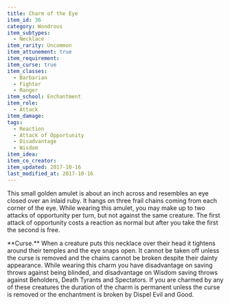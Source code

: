 ```yaml
---
title: Charm of the Eye
item_id: 36
category: Wondrous
item_subtypes:
  - Necklace
item_rarity: Uncommon
item_attunement: true
item_requirement:
item_curse: true
item_classes:
  - Barbarian
  - Fighter
  - Ranger
item_school: Enchantment
item_role:
  - Attack
item_damage:
tags:
  - Reaction
  - Attack of Opportunity
  - Disadvantage
  - Wisdom
item_idea:
item_co_creator:
item_updated: 2017-10-16
last_modified_at: 2017-10-16
---
```


This small golden amulet is about an inch across and resembles an eye closed over an inlaid ruby. It hangs on three frail chains coming from each corner of the eye. While wearing this amulet, you may make up to two attacks of opportunity per turn, but not against the same creature. The first attack of opportunity costs a reaction as normal but after you take the first the second is free.

<section id="curse">
**Curse.** When a creature puts this necklace over their head it tightens around their temples and the eye snaps open. It cannot be taken off unless the curse is removed and the chains cannot be broken despite their dainty appearance.
While wearing this charm you have disadvantage on saving throws against being blinded, and disadvantage on Wisdom saving throws against Beholders, Death Tyrants and Spectators. If you are charmed by any of these creatures the duration of the charm is permanent unless the curse is removed or the enchantment is broken by <magic-spell>Dispel Evil and Good</magic-spell>.
</section>
